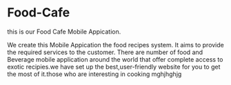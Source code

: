 # Food-Cafe

this is our Food Cafe Mobile Appication.

We create this Mobile Appication the food recipes system. It aims to provide the required services to the customer. 
There are number of food and Beverage mobile application around the world that offer complete access to exotic recipies.we have set up the best,user-friendly website for you to get the most of it.those who are interesting in cooking mghjhghjg

